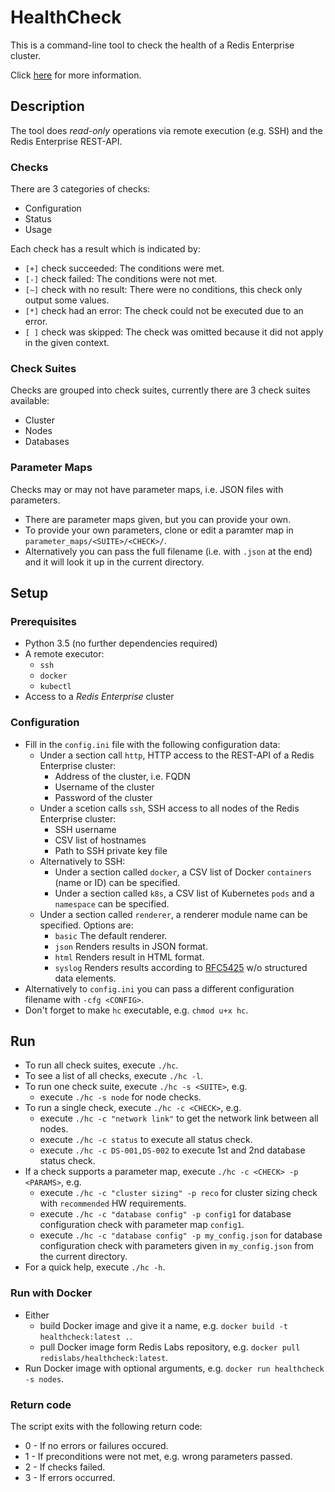 # HealthCheck
This is a command-line tool to check the health of a Redis Enterprise cluster.

Click [here](https://docs.google.com/document/d/1yoCBxP40CzRpA525btg8LtlD3yGYSfgZotJw7GIqNrA) for more information.

## Description
The tool does *read-only* operations via remote execution (e.g. SSH) and the Redis Enterprise REST-API.

### Checks
There are 3 categories of checks:
- Configuration
- Status
- Usage

Each check has a result which is indicated by:
- `[+]` check succeeded: The conditions were met.
- `[-]` check failed: The conditions were not met.
- `[~]` check with no result: There were no conditions, this check only output some values.
- `[*]` check had an error: The check could not be executed due to an error.
- `[ ]` check was skipped: The check was omitted because it did not apply in the given context.

### Check Suites
Checks are grouped into check suites, currently there are 3 check suites available:
- Cluster
- Nodes
- Databases
  
### Parameter Maps
Checks may or may not have parameter maps, i.e. JSON files with parameters.
- There are parameter maps given, but you can provide your own.
- To provide your own parameters, clone or edit a paramter map in `parameter_maps/<SUITE>/<CHECK>/`.
- Alternatively you can pass the full filename (i.e. with `.json` at the end) and it will look it up in the current directory.

## Setup
### Prerequisites
- Python 3.5 (no further dependencies required)
- A remote executor:
  - `ssh`
  - `docker`
  - `kubectl`
- Access to a *Redis Enterprise* cluster
  
### Configuration
- Fill in the `config.ini` file with the following configuration data:
  - Under a section call `http`, HTTP access to the REST-API of a Redis Enterprise cluster:
    - Address of the cluster, i.e. FQDN
    - Username of the cluster
    - Password of the cluster
  - Under a scetion calls `ssh`, SSH access to all nodes of the Redis Enterprise cluster:
    - SSH username
    - CSV list of hostnames
    - Path to SSH private key file
  - Alternatively to SSH:
    - Under a section called `docker`, a CSV list of Docker `containers` (name or ID) can be specified.
    - Under a section called `k8s`, a CSV list of Kubernetes `pods` and a `namespace` can be specified.
  - Under a section called `renderer`, a renderer module name can be specified. Options are:
    - `basic` The default renderer.
    - `json` Renders results in JSON format.
    - `html` Renders result in HTML format.
    - `syslog` Renders results according to [RFC5425](https://tools.ietf.org/html/rfc5424) w/o structured data elements.
- Alternatively to `config.ini` you can pass a different configuration filename with `-cfg <CONFIG>`.
- Don't forget to make `hc` executable, e.g. `chmod u+x hc`.

## Run
- To run all check suites, execute `./hc`.
- To see a list of all checks, execute `./hc -l`.
- To run one check suite, execute `./hc -s <SUITE>`, e.g.
  - execute `./hc -s node` for node checks.
- To run a single check, execute `./hc -c <CHECK>`, e.g.
  - execute `./hc -c "network link"` to get the network link between all nodes.
  - execute `./hc -c status` to execute all status check.
  - execute `./hc -c DS-001,DS-002` to execute 1st and 2nd database status check.
- If a check supports a parameter map, execute `./hc -c <CHECK> -p <PARAMS>`, e.g.
  - execute `./hc -c "cluster sizing" -p reco` for cluster sizing check with `recommended` HW requirements.
  - execute `./hc -c "database config" -p config1` for database configuration check with parameter map `config1`.
  - execute `./hc -c "database config" -p my_config.json` for database configuration check with parameters given in `my_config.json` from the current directory.
- For a quick help, execute `./hc -h`.

### Run with Docker
- Either
  - build Docker image and give it a name, e.g. `docker build -t healthcheck:latest .`.
  - pull Docker image form Redis Labs repository, e.g. `docker pull redislabs/healthcheck:latest`.
- Run Docker image with optional arguments, e.g. `docker run healthcheck -s nodes`.

### Return code
The script exits with the following return code:
- 0 - If no errors or failures occured.
- 1 - If preconditions were not met, e.g. wrong parameters passed.
- 2 - If checks failed.
- 3 - If errors occurred.
